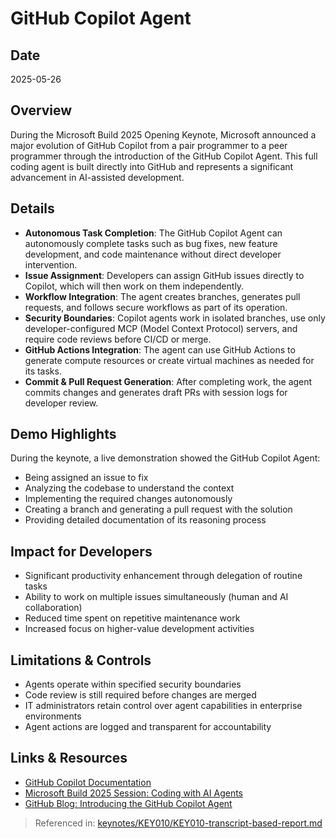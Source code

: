 # GitHub Copilot Agent

## Date
2025-05-26

## Overview
During the Microsoft Build 2025 Opening Keynote, Microsoft announced a major evolution of GitHub Copilot from a pair programmer to a peer programmer through the introduction of the GitHub Copilot Agent. This full coding agent is built directly into GitHub and represents a significant advancement in AI-assisted development.

## Details
- **Autonomous Task Completion**: The GitHub Copilot Agent can autonomously complete tasks such as bug fixes, new feature development, and code maintenance without direct developer intervention.
- **Issue Assignment**: Developers can assign GitHub issues directly to Copilot, which will then work on them independently.
- **Workflow Integration**: The agent creates branches, generates pull requests, and follows secure workflows as part of its operation.
- **Security Boundaries**: Copilot agents work in isolated branches, use only developer-configured MCP (Model Context Protocol) servers, and require code reviews before CI/CD or merge.
- **GitHub Actions Integration**: The agent can use GitHub Actions to generate compute resources or create virtual machines as needed for its tasks.
- **Commit & Pull Request Generation**: After completing work, the agent commits changes and generates draft PRs with session logs for developer review.

## Demo Highlights
During the keynote, a live demonstration showed the GitHub Copilot Agent:
- Being assigned an issue to fix
- Analyzing the codebase to understand the context
- Implementing the required changes autonomously
- Creating a branch and generating a pull request with the solution
- Providing detailed documentation of its reasoning process

## Impact for Developers
- Significant productivity enhancement through delegation of routine tasks
- Ability to work on multiple issues simultaneously (human and AI collaboration)
- Reduced time spent on repetitive maintenance work
- Increased focus on higher-value development activities

## Limitations & Controls
- Agents operate within specified security boundaries
- Code review is still required before changes are merged
- IT administrators retain control over agent capabilities in enterprise environments
- Agent actions are logged and transparent for accountability

## Links & Resources
- [GitHub Copilot Documentation](https://github.com/features/copilot)
- [Microsoft Build 2025 Session: Coding with AI Agents](https://build.microsoft.com/sessions)
- [GitHub Blog: Introducing the GitHub Copilot Agent](https://github.blog)

> Referenced in: [keynotes/KEY010/KEY010-transcript-based-report.md](../KEY010-transcript-based-report.md)